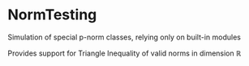 # NormTesting
Simulation of special p-norm classes, relying only on built-in modules

Provides support for Triangle Inequality of valid norms in dimension ℝ
 
